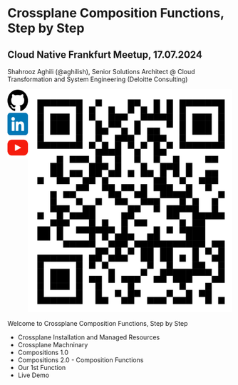 
# Crossplane Composition Functions, Step by Step
## Cloud Native Frankfurt Meetup, 17.07.2024
Shahrooz Aghili (@aghilish), Senior Solutions Architect @ Cloud Transformation and System Engineering (Deloitte Consulting)
<div style="display: flex; align-items: flex-start;">
  <!-- Column of icons -->
  <div style="display: flex; flex-direction: column; align-items: center;">
    <a href="https://github.com/aghilish">
      <img src="./assets/github.png" alt="GitHub" width="50" height="50">
    </a>
    <a href="https://www.linkedin.com/in/aghilish">
      <img src="./assets/linkedin.png" alt="LinkedIn" width="50" height="50">
    </a>
    <a href="https://www.youtube.com/@aghilish">
      <img src="./assets/youtube.png" alt="YouTube" width="50" height="50">
    </a>
  </div>
  <!-- QR code image -->
  <br>
  <div>
    <a href="https://killercoda.com/aghilish/scenario/cnf">
      <img src="./assets/qrcode_cnf.png" alt="QR Code" width="500" height="500">
    </a>
  </div>
</div>


Welcome to Crossplane Composition Functions, Step by Step 

- Crossplane Installation and Managed Resources
- Crossplane Machninary
- Compositions 1.0
- Compositions 2.0 - Composition Functions
- Our 1st Function
- Live Demo